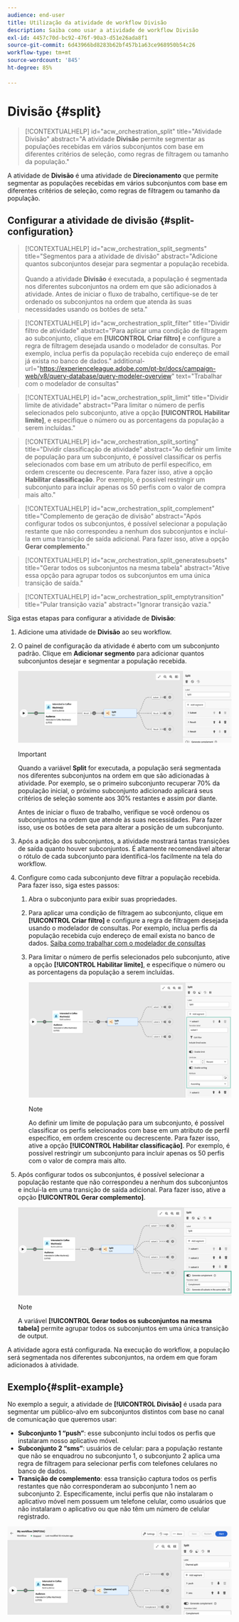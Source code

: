 ```yaml
---
audience: end-user
title: Utilização da atividade de workflow Divisão
description: Saiba como usar a atividade de workflow Divisão
exl-id: 4457c70d-bc92-476f-90a3-d51e26ada8f1
source-git-commit: 6d43966bd8283b62bf457b1a63ce968950b54c26
workflow-type: tm+mt
source-wordcount: '845'
ht-degree: 85%

---
```


# Divisão {#split}

>[!CONTEXTUALHELP]
>id="acw_orchestration_split"
>title="Atividade Divisão"
>abstract="A atividade **Divisão** permite segmentar as populações recebidas em vários subconjuntos com base em diferentes critérios de seleção, como regras de filtragem ou tamanho da população."

A atividade de **Divisão** é uma atividade de **Direcionamento** que permite segmentar as populações recebidas em vários subconjuntos com base em diferentes critérios de seleção, como regras de filtragem ou tamanho da população.

## Configurar a atividade de divisão {#split-configuration}

>[!CONTEXTUALHELP]
>id="acw_orchestration_split_segments"
>title="Segmentos para a atividade de divisão"
>abstract="Adicione quantos subconjuntos desejar para segmentar a população recebida.<br/></br>Quando a atividade **Divisão** é executada, a população é segmentada nos diferentes subconjuntos na ordem em que são adicionados à atividade. Antes de iniciar o fluxo de trabalho, certifique-se de ter ordenado os subconjuntos na ordem que atenda às suas necessidades usando os botões de seta."

>[!CONTEXTUALHELP]
>id="acw_orchestration_split_filter"
>title="Dividir filtro de atividade"
>abstract="Para aplicar uma condição de filtragem ao subconjunto, clique em **[!UICONTROL Criar filtro]** e configure a regra de filtragem desejada usando o modelador de consultas. Por exemplo, inclua perfis da população recebida cujo endereço de email já exista no banco de dados."
>additional-url="https://experienceleague.adobe.com/pt-br/docs/campaign-web/v8/query-database/query-modeler-overview" text="Trabalhar com o modelador de consultas"

>[!CONTEXTUALHELP]
>id="acw_orchestration_split_limit"
>title="Dividir limite de atividade"
>abstract="Para limitar o número de perfis selecionados pelo subconjunto, ative a opção **[!UICONTROL Habilitar limite]**, e especifique o número ou as porcentagens da população a serem incluídas."

>[!CONTEXTUALHELP]
>id="acw_orchestration_split_sorting"
>title="Dividir classificação de atividade"
>abstract="Ao definir um limite de população para um subconjunto, é possível classificar os perfis selecionados com base em um atributo de perfil específico, em ordem crescente ou decrescente. Para fazer isso, ative a opção **Habilitar classificação**. Por exemplo, é possível restringir um subconjunto para incluir apenas os 50 perfis com o valor de compra mais alto."

>[!CONTEXTUALHELP]
>id="acw_orchestration_split_complement"
>title="Complemento de geração de divisão"
>abstract="Após configurar todos os subconjuntos, é possível selecionar a população restante que não correspondeu a nenhum dos subconjuntos e incluí-la em uma transição de saída adicional. Para fazer isso, ative a opção **Gerar complemento**."

>[!CONTEXTUALHELP]
>id="acw_orchestration_split_generatesubsets"
>title="Gerar todos os subconjuntos na mesma tabela"
>abstract="Ative essa opção para agrupar todos os subconjuntos em uma única transição de saída."

>[!CONTEXTUALHELP]
>id="acw_orchestration_split_emptytransition"
>title="Pular transição vazia"
>abstract="Ignorar transição vazia."

Siga estas etapas para configurar a atividade de **Divisão**:

1. Adicione uma atividade de **Divisão** ao seu workflow.

1. O painel de configuração da atividade é aberto com um subconjunto padrão. Clique em **Adicionar segmento** para adicionar quantos subconjuntos desejar e segmentar a população recebida.

   ![](../assets/workflow-split.png)

   >[!IMPORTANT]
   >
   >Quando a variável **Split** for executada, a população será segmentada nos diferentes subconjuntos na ordem em que são adicionadas à atividade. Por exemplo, se o primeiro subconjunto recuperar 70% da população inicial, o próximo subconjunto adicionado aplicará seus critérios de seleção somente aos 30% restantes e assim por diante.
   >
   >Antes de iniciar o fluxo de trabalho, verifique se você ordenou os subconjuntos na ordem que atende às suas necessidades. Para fazer isso, use os botões de seta para alterar a posição de um subconjunto.

1. Após a adição dos subconjuntos, a atividade mostrará tantas transições de saída quanto houver subconjuntos. É altamente recomendável alterar o rótulo de cada subconjunto para identificá-los facilmente na tela do workflow.

1. Configure como cada subconjunto deve filtrar a população recebida. Para fazer isso, siga estes passos:

   1. Abra o subconjunto para exibir suas propriedades.

   1. Para aplicar uma condição de filtragem ao subconjunto, clique em **[!UICONTROL Criar filtro]** e configure a regra de filtragem desejada usando o modelador de consultas. Por exemplo, inclua perfis da população recebida cujo endereço de email exista no banco de dados. [Saiba como trabalhar com o modelador de consultas](../../query/query-modeler-overview.md)

   1. Para limitar o número de perfis selecionados pelo subconjunto, ative a opção **[!UICONTROL Habilitar limite]**, e especifique o número ou as porcentagens da população a serem incluídas.

      ![](../assets/workflow-split-subset.png)


      >[!NOTE]
      >
      >Ao definir um limite de população para um subconjunto, é possível classificar os perfis selecionados com base em um atributo de perfil específico, em ordem crescente ou decrescente. Para fazer isso, ative a opção **[!UICONTROL Habilitar classificação]**. Por exemplo, é possível restringir um subconjunto para incluir apenas os 50 perfis com o valor de compra mais alto.

1. Após configurar todos os subconjuntos, é possível selecionar a população restante que não correspondeu a nenhum dos subconjuntos e incluí-la em uma transição de saída adicional. Para fazer isso, ative a opção **[!UICONTROL Gerar complemento]**.

   ![](../assets/workflow-split-complement.png)

   >[!NOTE]
   >
   >A variável **[!UICONTROL Gerar todos os subconjuntos na mesma tabela]** permite agrupar todos os subconjuntos em uma única transição de output.

A atividade agora está configurada. Na execução do workflow, a população será segmentada nos diferentes subconjuntos, na ordem em que foram adicionados à atividade.

## Exemplo{#split-example}

No exemplo a seguir, a atividade de **[!UICONTROL Divisão]** é usada para segmentar um público-alvo em subconjuntos distintos com base no canal de comunicação que queremos usar:

* **Subconjunto 1 “push”**: esse subconjunto inclui todos os perfis que instalaram nosso aplicativo móvel.
* **Subconjunto 2 “sms”**: usuários de celular: para a população restante que não se enquadrou no subconjunto 1, o subconjunto 2 aplica uma regra de filtragem para selecionar perfis com telefones celulares no banco de dados.
* **Transição de complemento**: essa transição captura todos os perfis restantes que não corresponderam ao subconjunto 1 nem ao subconjunto 2. Especificamente, inclui perfis que não instalaram o aplicativo móvel nem possuem um telefone celular, como usuários que não instalaram o aplicativo ou que não têm um número de celular registrado.

![](../assets/workflow-split-example.png)
